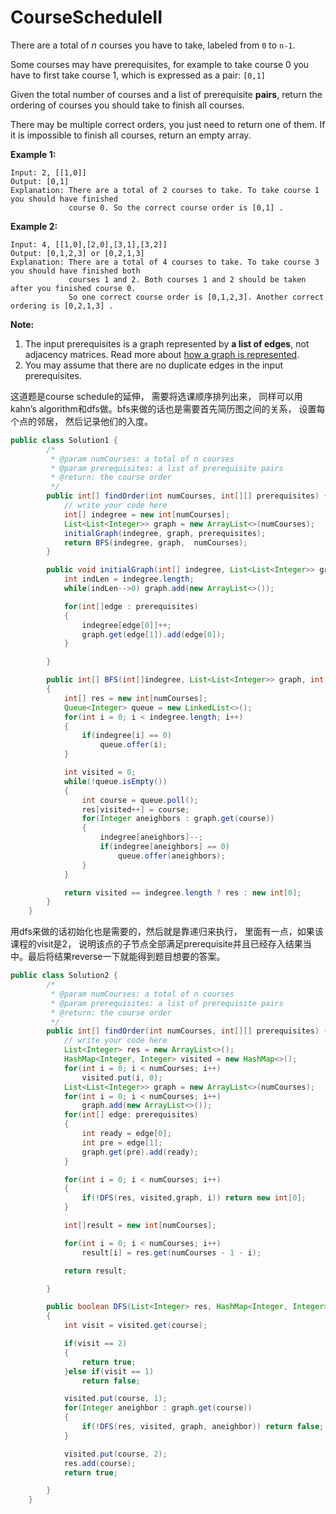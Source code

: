 # CourseScheduleII



There are a total of _n_ courses you have to take, labeled from `0` to `n-1`.

Some courses may have prerequisites, for example to take course 0 you have to first take course 1, which is expressed as a pair: `[0,1]`

Given the total number of courses and a list of prerequisite **pairs**, return the ordering of courses you should take to finish all courses.

There may be multiple correct orders, you just need to return one of them. If it is impossible to finish all courses, return an empty array.

**Example 1:**

```text
Input: 2, [[1,0]] 
Output: [0,1]
Explanation: There are a total of 2 courses to take. To take course 1 you should have finished   
             course 0. So the correct course order is [0,1] .
```

**Example 2:**

```text
Input: 4, [[1,0],[2,0],[3,1],[3,2]]
Output: [0,1,2,3] or [0,2,1,3]
Explanation: There are a total of 4 courses to take. To take course 3 you should have finished both     
             courses 1 and 2. Both courses 1 and 2 should be taken after you finished course 0. 
             So one correct course order is [0,1,2,3]. Another correct ordering is [0,2,1,3] .
```

**Note:**

1. The input prerequisites is a graph represented by **a list of edges**, not adjacency matrices. Read more about [how a graph is represented](https://www.khanacademy.org/computing/computer-science/algorithms/graph-representation/a/representing-graphs).
2. You may assume that there are no duplicate edges in the input prerequisites.

这道题是course schedule的延伸， 需要将选课顺序排列出来， 同样可以用kahn’s algorithm和dfs做。bfs来做的话也是需要首先简历图之间的关系， 设置每个点的邻居， 然后记录他们的入度。

```java
public class Solution1 {
        /*
         * @param numCourses: a total of n courses
         * @param prerequisites: a list of prerequisite pairs
         * @return: the course order
         */
        public int[] findOrder(int numCourses, int[][] prerequisites) {
            // write your code here
            int[] indegree = new int[numCourses];
            List<List<Integer>> graph = new ArrayList<>(numCourses);
            initialGraph(indegree, graph, prerequisites);
            return BFS(indegree, graph,  numCourses);
        }

        public void initialGraph(int[] indegree, List<List<Integer>> graph, int[][] prerequisites){
            int indLen = indegree.length;
            while(indLen-->0) graph.add(new ArrayList<>());

            for(int[]edge : prerequisites)
            {
                indegree[edge[0]]++;
                graph.get(edge[1]).add(edge[0]);
            }

        }

        public int[] BFS(int[]indegree, List<List<Integer>> graph, int numCourses)
        {
            int[] res = new int[numCourses];
            Queue<Integer> queue = new LinkedList<>();
            for(int i = 0; i < indegree.length; i++)
            {
                if(indegree[i] == 0)
                    queue.offer(i);
            }

            int visited = 0;
            while(!queue.isEmpty())
            {
                int course = queue.poll();
                res[visited++] = course;
                for(Integer aneighbors : graph.get(course))
                {
                    indegree[aneighbors]--;
                    if(indegree[aneighbors] == 0)
                        queue.offer(aneighbors);
                }
            }

            return visited == indegree.length ? res : new int[0];
        }
    }
```



用dfs来做的话初始化也是需要的，然后就是靠递归来执行， 里面有一点，如果该课程的visit是2， 说明该点的子节点全部满足prerequisite并且已经存入结果当中。最后将结果reverse一下就能得到题目想要的答案。

```java
public class Solution2 {
        /*
         * @param numCourses: a total of n courses
         * @param prerequisites: a list of prerequisite pairs
         * @return: the course order
         */
        public int[] findOrder(int numCourses, int[][] prerequisites) {
            // write your code here
            List<Integer> res = new ArrayList<>();
            HashMap<Integer, Integer> visited = new HashMap<>();
            for(int i = 0; i < numCourses; i++)
                visited.put(i, 0);
            List<List<Integer>> graph = new ArrayList<>(numCourses);
            for(int i = 0; i < numCourses; i++)
                graph.add(new ArrayList<>());
            for(int[] edge: prerequisites)
            {
                int ready = edge[0];
                int pre = edge[1];
                graph.get(pre).add(ready);
            }

            for(int i = 0; i < numCourses; i++)
            {
                if(!DFS(res, visited,graph, i)) return new int[0];
            }

            int[]result = new int[numCourses];

            for(int i = 0; i < numCourses; i++)
                result[i] = res.get(numCourses - 1 - i);

            return result;

        }

        public boolean DFS(List<Integer> res, HashMap<Integer, Integer> visited, List<List<Integer>> graph, int course)
        {
            int visit = visited.get(course);

            if(visit == 2)
            {
                return true;
            }else if(visit == 1)
                return false;

            visited.put(course, 1);
            for(Integer aneighbor : graph.get(course))
            {
                if(!DFS(res, visited, graph, aneighbor)) return false;
            }

            visited.put(course, 2);
            res.add(course);
            return true;

        }
    }
```

